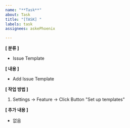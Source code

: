 ```yaml
---
name: "**Task**"
about: Task
title: "[TASK] "
labels: task
assignees: askePhoenix

---
```


**[ 분류 ]**
- Issue Template

**[ 내용 ]**
- Add Issue Template

**[ 작업 방법 ]**
1. Settings -> Feature -> Click Button "Set up templates"

**[ 추가 내용 ]**
- 없음
